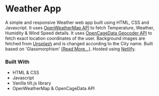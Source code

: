 # Weather App

A simple and responsive Weather web app built using HTML, CSS and Javascript.
It uses <a href="https://openweathermap.org/api">OpenWeatherMap API</a> to fetch Temperature, Weather, Humidity & Wind Speed details.
It uses <a href="https://opencagedata.com/api">OpenCageData Geocoder API</a> to fetch exact location coordinates of the user.
Background images are fetched from <a href="https://source.unsplash.com">Unsplash</a> and is changed according to the City name.
Built based on 'Glassmorphism' <a href="https://uxdesign.cc/glassmorphism-in-user-interfaces-1f39bb1308c9">(Read More...)</a>. Hosted using <a href="https://www.netlify.com">Netlify</a>.

### Built With

- HTML & CSS
- Javascript
- Vanilla tilt.js library
- OpenWeatherMap & OpenCageData API
